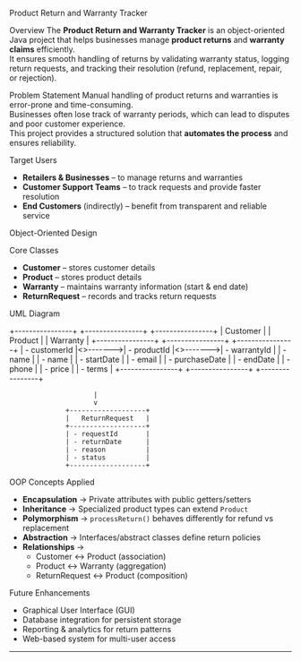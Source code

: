Product Return and Warranty Tracker

 Overview
The **Product Return and Warranty Tracker** is an object-oriented Java project that helps businesses manage **product returns** and **warranty claims** efficiently.  
It ensures smooth handling of returns by validating warranty status, logging return requests, and tracking their resolution (refund, replacement, repair, or rejection).


 Problem Statement
Manual handling of product returns and warranties is error-prone and time-consuming.  
Businesses often lose track of warranty periods, which can lead to disputes and poor customer experience.  
This project provides a structured solution that **automates the process** and ensures reliability.



 Target Users
- **Retailers & Businesses** – to manage returns and warranties  
- **Customer Support Teams** – to track requests and provide faster resolution  
- **End Customers** (indirectly) – benefit from transparent and reliable service  


Object-Oriented Design

Core Classes
- **Customer** – stores customer details  
- **Product** – stores product details  
- **Warranty** – maintains warranty information (start & end date)  
- **ReturnRequest** – records and tracks return requests  

 UML Diagram


+----------------+          +----------------+          +----------------+
\|   Customer     |          |    Product     |          |   Warranty     |
+----------------+          +----------------+          +----------------+
\| - customerId   |<>------->| - productId    |<>------->| - warrantyId   |
\| - name         |          | - name         |          | - startDate    |
\| - email        |          | - purchaseDate |          | - endDate      |
\| - phone        |          | - price        |          | - terms        |
+----------------+          +----------------+          +----------------+


                         |
                         v
                  +-------------------+
                  |   ReturnRequest   |
                  +-------------------+
                  | - requestId       |
                  | - returnDate      |
                  | - reason          |
                  | - status          |
                  +-------------------+


OOP Concepts Applied
- **Encapsulation** → Private attributes with public getters/setters  
- **Inheritance** → Specialized product types can extend `Product`  
- **Polymorphism** → `processReturn()` behaves differently for refund vs replacement  
- **Abstraction** → Interfaces/abstract classes define return policies  
- **Relationships** →  
  - Customer ↔ Product (association)  
  - Product ↔ Warranty (aggregation)  
  - ReturnRequest ↔ Product (composition)  

Future Enhancements
- Graphical User Interface (GUI)  
- Database integration for persistent storage  
- Reporting & analytics for return patterns  
- Web-based system for multi-user access  

---
